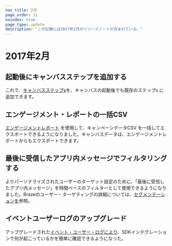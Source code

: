 ```yaml
---
nav_title: 2月
page_order: 11
noindex: true
page_type: update
description: "この記事には2017年2月のリリースノートが含まれている。"
---
```


# 2017年2月

## 起動後にキャンバスステップを追加する

これで、[キャンバスステップs]({{site.baseurl}}/user_guide/engagement_tools/canvas/create_a_canvas/create_a_canvas/#creating-a-canvas)を、キャンバスの起動後でも既存のステップs に追加できます。

## エンゲージメント・レポートの一括CSV

[エンゲージメントレポート]({{site.baseurl}}/user_guide/data_and_analytics/reporting/engagement_reports/#engagement-reports) を使用して、キャンペーンデータCSV を一括してエクスポートできるようになりました。キャンバスデータは、エンゲージメントレポートからもエクスポートできます。

## 最後に受信したアプリ内メッセージでフィルタリングする

よりパーソナライズされたユーザーのターゲット設定のために、「最後に受信したアプリ内メッセージ」を時間ベースのフィルターとして使用できるようになりました。Brazeのユーザー・ターゲティングの詳細については、[セグメンテーションを]({{site.baseurl}}/user_guide/engagement_tools/segments/creating_a_segment/)参照。

## イベントユーザーログのアップグレード

アップグレードされた[イベント・ユーザー・ログにより]({{site.baseurl}}/user_guide/administrative/app_settings/developer_console/event_user_log_tab/#event-user-log-tab)、SDKインテグレーションで何が起こっているかを簡単に確認できるようになった。


